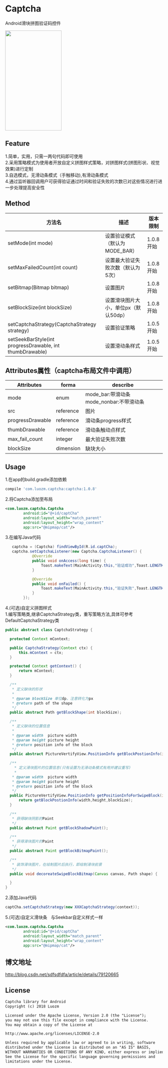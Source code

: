 # Captcha
Android滑块拼图验证码控件

<img src="https://github.com/luozhanming/Captcha/blob/master/GIF_20180129_180253.gif" width="180" height="320" />

## Feature
1.简单，实用，只需一两句代码即可使用<br>
2.采用策略模式为使用者开放自定义拼图样式策略，对拼图样式(拼图形状、视觉效果)进行定制<br>
3.自选模式，无滑动条模式（手触移动),有滑动条模式<br>
4.通过监听器回调用户可获得验证通过时间和验证失败的次数已对这些情况进行进一步处理提高安全性<br>

## Method
|方法名|描述|版本限制
|---|---|---|
|setMode(int mode)| 设置验证模式（默认为MODE_BAR）|1.0.8开始
|setMaxFailedCount(int count)| 设置最大验证失败次数（默认为5次）|1.0.8开始
|setBitmap(Bitmap bitmap)| 设置图片|1.0.8开始
|setBlockSize(int blockSize)| 设置滑块图片大小，单位px（默认50dp）|1.0.8开始
|setCaptchaStrategy(CaptchaStrategy strategy)|设置验证策略 |1.0.5开始
|setSeekBarStyle(int progressDrawable, int thumbDrawable)| 设置滑动条样式 |1.0.5开始


## Attributes属性（captcha布局文件中调用）
|Attributes|forma|describe
|---|---|---|
|mode| enum |mode_bar:带滑动条 mode_nonbar:不带滑动条
|src| reference| 图片
|progressDrawable| reference|滑动条progress样式
|thumbDrawable| reference|滑动条触动点样式
|max_fail_count| integer|最大验证失败次数
|blockSize| dimension|缺块大小


## Usage
1.在app的build.gradle添加依赖
```Groovy
compile 'com.luozm.captcha:captcha:1.0.8'
```
2.将Captcha添加至布局
```xml
<com.luozm.captcha.Captcha
        android:id="@+id/captCha"
        android:layout_width="match_parent"
        android:layout_height="wrap_content"
        app:src="@mipmap/cat"/>
```
3.在编写Java代码

```Java
   captcha = (Captcha) findViewById(R.id.captCha);
   captcha.setCaptchaListener(new Captcha.CaptchaListener() {
            @Override
            public void onAccess(long time) {
                Toast.makeText(MainActivity.this,"验证成功",Toast.LENGTH_SHORT).show();
            }

            @Override
            public void onFailed() {
                Toast.makeText(MainActivity.this,"验证失败",Toast.LENGTH_SHORT).show();
            }
        });
```
4.(可选)自定义拼图样式<br>
  1.编写策略类,继承CaptchaStrategy类，重写策略方法,具体可参考DefaultCaptchaStrategy类
  ```Java
  public abstract class CaptchaStrategy {

    protected Context mContext;

    public CaptchaStrategy(Context ctx) {
        this.mContext = ctx;
    }

    protected Context getContext() {
        return mContext;
    }

    /**
     * 定义缺块的形状
     *
     * @param blockSize 单位dp，注意转化为px
     * @return path of the shape
     */
    public abstract Path getBlockShape(int blockSize);

    /**
     * 定义缺块的位置信息
     *
     * @param width  picture width
     * @param height picture height
     * @return position info of the block
     */
    public abstract PictureVertifyView.PositionInfo getBlockPostionInfo(int width, int height, int blockSize);

    /**
     * 定义滑块图片的位置信息(只有设置为无滑动条模式有用并建议重写)
     *
     * @param width  picture width
     * @param height picture height
     * @return position info of the block
     */
    public PictureVertifyView.PositionInfo getPositionInfoForSwipeBlock(int width, int height, int blockSize){
        return getBlockPostionInfo(width,height,blockSize);
    }

    /**
     * 获得缺块阴影的Paint
     */
    public abstract Paint getBlockShadowPaint();

    /**
     * 获得滑块图片的Paint
     */
    public abstract Paint getBlockBitmapPaint();

    /**
     * 装饰滑块图片，在绘制图片后执行，即绘制滑块前景
     */
    public void decoreateSwipeBlockBitmap(Canvas canvas, Path shape) {

    }
}

  ```
  2.添加Java代码
```Java
captCha.setCaptchaStrategy(new XXXCaptchaStrategy(context));
```

5.(可选)自定义滑块条
   与Seekbar自定义样式一样
```xml
<com.luozm.captcha.Captcha
        android:id="@+id/captCha"
        android:layout_width="match_parent"
        android:layout_height="wrap_content"
        app:src="@mipmap/cat"/>
```

## 博文地址

http://blog.csdn.net/sdfsdfdfa/article/details/79120665

## License
```xml
Captcha library for Android
Copyright (c) 2018 Luozm 

Licensed under the Apache License, Version 2.0 (the "License");
you may not use this file except in compliance with the License.
You may obtain a copy of the License at

http://www.apache.org/licenses/LICENSE-2.0

Unless required by applicable law or agreed to in writing, software
distributed under the License is distributed on an "AS IS" BASIS,
WITHOUT WARRANTIES OR CONDITIONS OF ANY KIND, either express or implied.
See the License for the specific language governing permissions and
limitations under the License.
```
